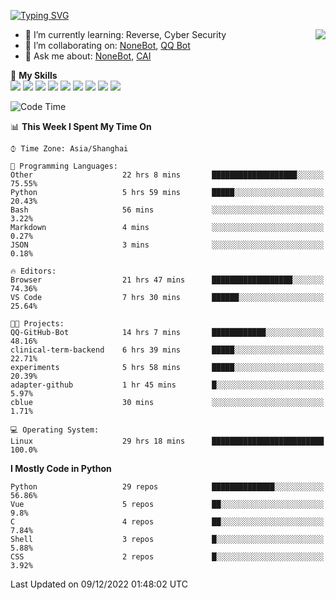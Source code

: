 [![Typing SVG](https://readme-typing-svg.herokuapp.com?size=25&duration=2500&color=8C43EA&vCenter=true&width=200&height=40&lines=Hi+there+%F0%9F%91%8B%F0%9F%8F%BB;I'm+yanyongyu)](https://git.io/typing-svg)

<a href="#">
  <img align="right" src="https://github-readme-stats.vercel.app/api?username=yanyongyu&count_private=true&show_icons=true&bg_color=15,f2f7fd,E0EAFC" />
</a>

- 🌱 I’m currently learning: Reverse, Cyber Security
- 👯 I’m collaborating on: [NoneBot](https://github.com/nonebot), [QQ Bot](https://github.com/Mrs4s/go-cqhttp)
- 💬 Ask me about: [NoneBot](https://github.com/nonebot), [CAI](https://github.com/cscs181/CAI)

🌟 **My Skills**  
![](https://img.shields.io/badge/-Python-3e74a2?style=flat-square&logo=Python&logoColor=fff)
![](https://img.shields.io/badge/-Node.js-339933?style=flat-square&logo=Node.js&logoColor=fff)
![](https://img.shields.io/badge/-Vue-4fc08d?style=flat-square&logo=Vue.js&logoColor=fff)
![](https://img.shields.io/badge/-React-2d98ce?style=flat-square&logo=React&logoColor=fff)
![](https://img.shields.io/badge/-Docker-2496ED?style=flat-square&logo=Docker&logoColor=fff)
![](https://img.shields.io/badge/-Linux-000000?style=flat-square&logo=Linux&logoColor=fff)
![](https://img.shields.io/badge/-MySQL-4479A1?style=flat-square&logo=MySQL&logoColor=fff)
![](https://img.shields.io/badge/-Redis-DC382D?style=flat-square&logo=Redis&logoColor=fff)
![](https://img.shields.io/badge/-MongoDB-47A248?style=flat-square&logo=MongoDB&logoColor=fff)

<!--START_SECTION:waka-->
![Code Time](http://img.shields.io/badge/Code%20Time-3%2C342%20hrs%2029%20mins-blue)

📊 **This Week I Spent My Time On** 

```text
⌚︎ Time Zone: Asia/Shanghai

💬 Programming Languages: 
Other                    22 hrs 8 mins       ███████████████████░░░░░░   75.55% 
Python                   5 hrs 59 mins       █████░░░░░░░░░░░░░░░░░░░░   20.43% 
Bash                     56 mins             ░░░░░░░░░░░░░░░░░░░░░░░░░   3.22% 
Markdown                 4 mins              ░░░░░░░░░░░░░░░░░░░░░░░░░   0.27% 
JSON                     3 mins              ░░░░░░░░░░░░░░░░░░░░░░░░░   0.18%

🔥 Editors: 
Browser                  21 hrs 47 mins      ██████████████████░░░░░░░   74.36% 
VS Code                  7 hrs 30 mins       ██████░░░░░░░░░░░░░░░░░░░   25.64%

🐱‍💻 Projects: 
QQ-GitHub-Bot            14 hrs 7 mins       ████████████░░░░░░░░░░░░░   48.16% 
clinical-term-backend    6 hrs 39 mins       █████░░░░░░░░░░░░░░░░░░░░   22.71% 
experiments              5 hrs 58 mins       █████░░░░░░░░░░░░░░░░░░░░   20.39% 
adapter-github           1 hr 45 mins        █░░░░░░░░░░░░░░░░░░░░░░░░   5.97% 
cblue                    30 mins             ░░░░░░░░░░░░░░░░░░░░░░░░░   1.71%

💻 Operating System: 
Linux                    29 hrs 18 mins      █████████████████████████   100.0%

```

**I Mostly Code in Python** 

```text
Python                   29 repos            ██████████████░░░░░░░░░░░   56.86% 
Vue                      5 repos             ██░░░░░░░░░░░░░░░░░░░░░░░   9.8% 
C                        4 repos             ██░░░░░░░░░░░░░░░░░░░░░░░   7.84% 
Shell                    3 repos             █░░░░░░░░░░░░░░░░░░░░░░░░   5.88% 
CSS                      2 repos             █░░░░░░░░░░░░░░░░░░░░░░░░   3.92%

```



 Last Updated on 09/12/2022 01:48:02 UTC
<!--END_SECTION:waka-->
